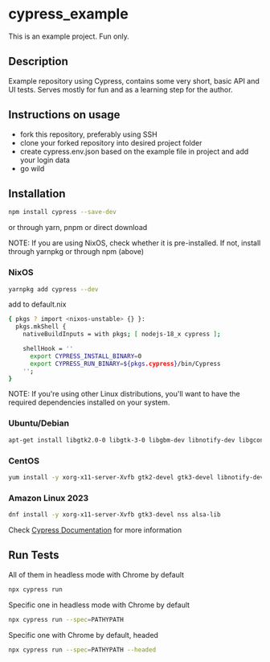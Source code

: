 # cypress_example

This is an example project. Fun only.

## Description

Example repository using Cypress, contains some very short, basic API and UI tests. Serves mostly for fun and as a learning step for the author. 

## Instructions on usage
- fork this repository, preferably using SSH
- clone your forked repository into desired project folder
- create cypress.env.json based on the example file in project and add your login data
- go wild


## Installation

```bash
npm install cypress --save-dev
```
or through yarn, pnpm or direct download

NOTE: If you are using NixOS, check whether it is pre-installed. If not, install through yarnpkg or through npm (above)
### NixOS
```bash
yarnpkg add cypress --dev
```

add to default.nix 
```bash
{ pkgs ? import <nixos-unstable> {} }:
  pkgs.mkShell {
    nativeBuildInputs = with pkgs; [ nodejs-18_x cypress ];

    shellHook = ''
      export CYPRESS_INSTALL_BINARY=0
      export CYPRESS_RUN_BINARY=${pkgs.cypress}/bin/Cypress
    '';
}
```

NOTE: If you're using other Linux distributions, you'll want to have the required dependencies installed on your system.
### Ubuntu/Debian
```bash
apt-get install libgtk2.0-0 libgtk-3-0 libgbm-dev libnotify-dev libgconf-2-4 libnss3 libxss1 libasound2 libxtst6 xauth xvfb
```
### CentOS 
```bash
yum install -y xorg-x11-server-Xvfb gtk2-devel gtk3-devel libnotify-devel GConf2 nss libXScrnSaver alsa-lib
```
### Amazon Linux 2023
```bash
dnf install -y xorg-x11-server-Xvfb gtk3-devel nss alsa-lib
```

Check [Cypress Documentation](https://docs.cypress.io/guides/getting-started/installing-cypress) for more information

## Run Tests

All of them in headless mode with Chrome by default
```bash
npx cypress run
```
Specific one in headless mode with Chrome by default
```bash
npx cypress run --spec=PATHYPATH
```
Specific one with Chrome by default, headed
```bash
npx cypress run --spec=PATHYPATH --headed
```
